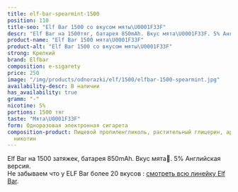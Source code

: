 ```yaml
---
title: elf-bar-spearmint-1500
position: 110
title-seo: "Elf Bar 1500 со вкусом мяты\U0001F33F"
descr: "Elf Bar на 1500тяг, батарея 850mAh. Вкус мята\U0001F33F. 5% Английская версия."
product-name: "Elf Bar 1500 мята\U0001F33F"
product-alt: "Elf Bar 1500 со вкусом мяты\U0001F33F"
strong: Крепкий
brand: Elfbar
composition: e-sigarety
price: 250
image: "/img/products/odnorazki/elf/1500/elfbar-1500-spearmint.jpg"
availability-descr: В наличии
has_availability: true
gramm: "-"
nicotine: 5%
portions: 1500 тяг
taste: "Мята\U0001F33F"
form: Одноразовая электронная сигарета
composition-product: Пищевой пропиленгликоль, растительный глицерин, ароматизатор,
  никотин
---
```


Elf Bar на 1500 затяжек, батарея 850mAh. Вкус мята🌿. 5% Английская версия.<br>
Не забываем что у ELF Bar более 20 вкусов : [смотреть всю линейку Elf Bar](/elfbar).